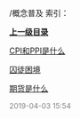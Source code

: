 /概念普及 索引：


**[上一级目录](/index.md)**

[CPI和PPI是什么](/概念普及/CPI和PPI是什么.md)

[囚徒困境](/概念普及/囚徒困境.md)

[期货是什么](/概念普及/期货是什么.md)


<font size=2 color='grey'> 2019-04-03 15:54 </font>